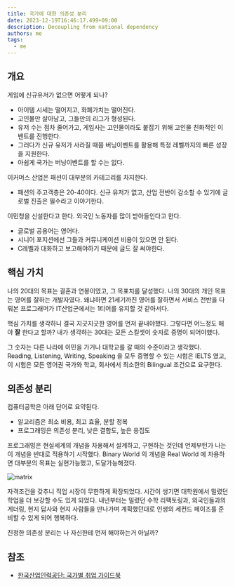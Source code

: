 ```yaml
---
title: 국가에 대한 의존성 분리
date: 2023-12-19T16:46:17.499+09:00
description: Decoupling from national dependency
authors: me
tags:
  - me
---
```


## 개요

게임에 신규유저가 없으면 어떻게 되나?

- 아이템 시세는 떨어지고, 화폐가치는 떨어진다.
- 고인물만 살아남고, 그들만의 리그가 형성된다.
- 유저 수는 점차 줄어가고, 게임사는 고인물이라도 붙잡기 위해 고인물 친화적인 이벤트를 진행한다.
- 그러다가 신규 유저가 사라질 때쯤 버닝이벤트를 활용해 특정 레벨까지의 빠른 성장을 지원한다.
- 아쉽게 국가는 버닝이벤트를 할 수는 없다.

이커머스 산업은 패션이 대부분의 카테고리를 차지한다.

- 패션의 주고객층은 20-40이다. 신규 유저가 없고, 산업 전반이 감소할 수 있기에 글로벌 진출은 필수라고 이야기한다.

이민청을 신설한다고 한다. 외국인 노동자를 많이 받아들인다고 한다.

- 글로벌 공용어는 영어다.
- 시니어 포지션에선 그들과 커뮤니케이션 비용이 있으면 안 된다.
- C레벨과 대화하고 보고해야하기 때문에 글도 잘 써야한다.

## 핵심 가치

나의 20대의 목표는 결혼과 연봉이였고, 그 목표치를 달성했다.
나의 30대의 개인 목표는 영어를 잘하는 개발자였다.
왜냐하면 21세기까진 영어를 잘하면서 서비스 전반을 다뤄본 프로그래머가 IT산업군에서는 1티어를 유지할 것 같아서다.

핵심 가치를 생각하니 결국 지긋지긋한 영어를 먼저 끝내야했다.
그렇다면 어느정도 해야 **잘** 한다고 할까? 내가 생각하는 30대는 모든 스킬셋이 숫자로 증명이 되어야했다.

그 숫자는 다른 나라에 이민을 가거나 대학교를 갈 때의 수준이라고 생각했다.
Reading, Listening, Writing, Speaking 을 모두 증명할 수 있는 시험은 IELTS 였고,
이 시험은 모든 영어권 국가와 학교, 회사에서 최소한의 Bilingual 조건으로 요구한다.

## 의존성 분리

컴퓨터공학은 아래 단어로 요약된다.

- 알고리즘은 최소 비용, 최고 효율, 분할 정복
- 프로그래밍은 의존성 분리, 낮은 결합도, 높은 응집도

프로그래밍은 현실세계의 개념을 차용해서 설계하고, 구현하는 것인데 언제부턴가 나는 이 개념을 반대로 적용하기 시작했다.
Binary World 의 개념을 Real World 에 차용하면 대부분의 목표는 실현가능했고, 도달가능해졌다.

![matrix](https://i.imgur.com/FdRoSlo.gif)

자격조건을 갖추니 직업 시장이 무한하게 확장되었다. 시간이 생기면 대학원에서 밀렸던 학업을 더 보강할 수도 있게 되었다.
내년부터는 밀렸던 수학 리팩토링과, 외국인들과의 게더링, 현지 답사와 현지 사람들을 만나가며 계획했던대로 인생의 세컨드 페이즈를 준비할 수 있게 되어 행복하다.

진정한 의존성 분리는 나 자신한테 먼저 해야하는거 아닐까?

## 참조

- [한국산업인력공단: 국가별 취업 가이드북](https://www.worldjob.or.kr/abGuide/ebookPage.do?menuId=1000006392)
